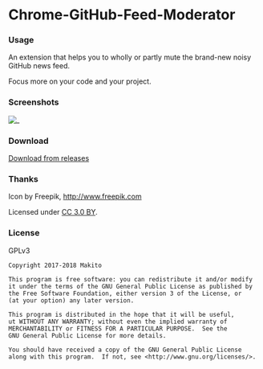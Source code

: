 Chrome-GitHub-Feed-Moderator
======

### Usage

An extension that helps you to wholly or partly mute the brand-new noisy GitHub news feed.

Focus more on your code and your project.

### Screenshots

![_]()

### Download

[Download from releases]()

### Thanks

Icon by Freepik, http://www.freepik.com

Licensed under [CC 3.0 BY](http://creativecommons.org/licenses/by/3.0/).

### License

GPLv3

```
Copyright 2017-2018 Makito

This program is free software: you can redistribute it and/or modify
it under the terms of the GNU General Public License as published by
the Free Software Foundation, either version 3 of the License, or
(at your option) any later version.

This program is distributed in the hope that it will be useful,
ut WITHOUT ANY WARRANTY; without even the implied warranty of
MERCHANTABILITY or FITNESS FOR A PARTICULAR PURPOSE.  See the
GNU General Public License for more details.

You should have received a copy of the GNU General Public License
along with this program.  If not, see <http://www.gnu.org/licenses/>.
```